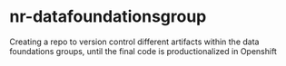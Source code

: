 # nr-datafoundationsgroup
Creating a repo to version control different artifacts within the data foundations groups, until the final code is productionalized in Openshift
